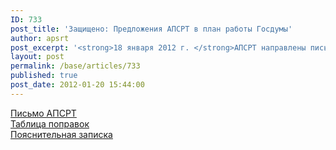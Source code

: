 ```yaml
---
ID: 733
post_title: 'Защищено: Предложения АПСРТ в план работы Госдумы'
author: apsrt
post_excerpt: '<strong>18 января 2012 г. </strong>АПСРТ направлены письмом № 2-03/320 предложения по внесению изменений в Федеральный закон от 21 июля 1997 года № 116-ФЗ «О промышленной безопасности опасных производственных объектов» (пункт 5 приложения 1), в Федеральный закон от 29 декабря 2004 года № 190-ФЗ «Градостроительный кодекс Российской Федерации» (подпункт «г» пункта 11 часть 1 статьи 48.1), в Федеральный закон от 27 июля 2010 года № 225-ФЗ «Об обязательном страховании гражданской ответственности владельца опасного объекта за причинение вреда в результате аварии на опасном объекте» (подпункт «д» пункта 1 статьи 5).'
layout: post
permalink: /base/articles/733
published: true
post_date: 2012-01-20 15:44:00
---
```

<a href="http://www.apsrt.ru/docs/2-03-320.doc">Письмо АПСРТ</a><br />
<a href="http://www.apsrt.ru/docs/tablica.doc">Таблица поправок</a><br />
<a href="http://www.apsrt.ru/docs/poyasn.doc">Пояснительная записка</a>